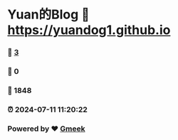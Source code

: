# Yuan的Blog :link: https://yuandog1.github.io 
### :page_facing_up: [3](https://yuandog1.github.io/tag.html) 
### :speech_balloon: 0 
### :hibiscus: 1848 
### :alarm_clock: 2024-07-11 11:20:22 
### Powered by :heart: [Gmeek](https://github.com/Meekdai/Gmeek)
